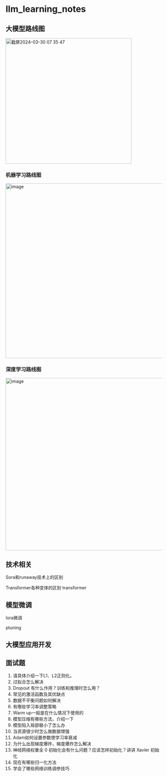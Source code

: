 # llm_learning_notes

## 大模型路线图
<img width="406" alt="截屏2024-03-30 07 35 47" src="https://github.com/alexqiao/llm_learning_notes/assets/17316456/6347750b-6304-4143-b7ad-fe834484d277">

### 机器学习路线图
<img width="565" alt="image" src="https://github.com/alexqiao/llm_learning_notes/assets/17316456/526a70a1-c3ed-4158-af49-2feb5671b090">

### 深度学习路线图
<img width="557" alt="image" src="https://github.com/alexqiao/llm_learning_notes/assets/17316456/343ea410-c948-491a-867b-4ef62747c67a">


## 技术相关
Sora和runaway技术上的区别

Transformer各种变体的区别
transformer 
## 模型微调
lora微调

ptuning




## 大模型应用开发


## 面试题
1. 请具体介绍一下L1、L2正则化。
2. 过拟合怎么解决
3. Dropout 有什么作用？训练和推理时怎么用？
4. 常见的激活函数及其优缺点
5. 数据不平衡问题如何解决
6. 有哪些学习率调整策略
7. Warm up一般是在什么情况下使用的
8. 模型压缩有哪些方法，介绍一下
9. 模型陷入局部极小了怎么办
10. 当资源很少时怎么做数据增强
11. Adam如何设置参数使学习率衰减
12. 为什么出现梯度爆炸，梯度爆炸怎么解决
13. 神经网络权重全 0 初始化会有什么问题？应该怎样初始化？讲讲 Xavier 初始化
14. 现在有哪些归一化方法
15.  学会了哪些网络训练调参技巧
